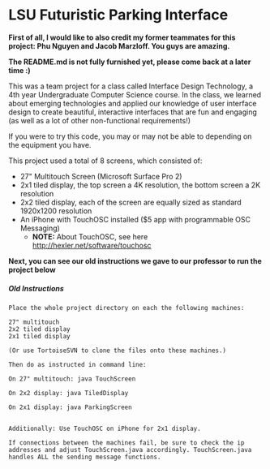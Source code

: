 # LSU Futuristic Parking Interface

**First of all, I would like to also credit my former teammates for this project: Phu Nguyen and Jacob Marzloff. You guys are amazing.**

**The README.md is not fully furnished yet, please come back at a later time :)**

This was a team project for a class called Interface Design Technology, a 4th year Undergraduate Computer Science course. In the class, we learned about emerging technologies and applied our knowledge of user interface design to create beautiful, interactive interfaces that are fun and engaging (as well as a lot of other non-functional requirements!)

If you were to try this code, you may or may not be able to depending on the equipment you have.

This project used a total of 8 screens, which consisted of:
* 27" Multitouch Screen (Microsoft Surface Pro 2)
* 2x1 tiled display, the top screen a 4K resolution, the bottom screen a 2K resolution
* 2x2 tiled display, each of the screen are equally sized as standard 1920x1200 resolution
* An iPhone with TouchOSC installed ($5 app with programmable OSC Messaging)
    - **NOTE:** About TouchOSC, see here http://hexler.net/software/touchosc

**Next, you can see our old instructions we gave to our professor to run the project below**

##### Old Instructions

```
Place the whole project directory on each the following machines:

27" multitouch
2x2 tiled display
2x1 tiled display

(Or use TortoiseSVN to clone the files onto these machines.)

Then do as instructed in command line:

On 27" multitouch: java TouchScreen

On 2x2 display: java TiledDisplay

On 2x1 display: java ParkingScreen


Additionally: Use TouchOSC on iPhone for 2x1 display.

If connections between the machines fail, be sure to check the ip addresses and adjust TouchScreen.java accordingly. TouchScreen.java handles ALL the sending message functions.
```

